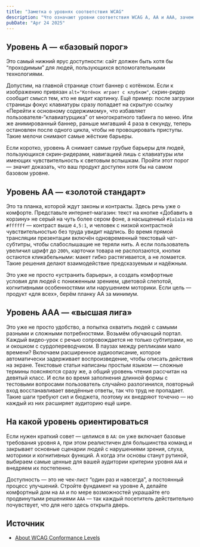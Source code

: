 ```yaml
---
title: "Заметка о уровнях соответствия WCAG"
description: "Что означают уровни соответствия WCAG A, AA и AAA, зачем они нужны разработчикам и заказчикам, и приводятся наглядные примеры для каждого уровня — от альтернативного текста к изображениям до сурдоперевода видео и расширенных аудиодескрипций."
pubDate: "Apr 24 2025"
---
```


## Уровень A — «базовый порог»
Это самый нижний ярус доступности: сайт должен быть хотя бы “проходимым” для людей, пользующихся вспомогательными технологиями.

Допустим, на главной странице стоит баннер с котёнком. Если к изображению привязан `alt="Котёнок играет с клубком"`, скрин-ридер сообщит смысл тем, кто не видит картинку. Ещё пример: после загрузки страницы фокус клавиатуры сразу попадает на скрытую ссылку «Перейти к основному содержимому», что избавляет пользователя-“клавиатурщика” от многократного табинга по меню. Или же анимированный баннер, раньше мигавший 4 раза в секунду, теперь остановлен после одного цикла, чтобы не провоцировать приступы. Такие мелочи снимают самые жёсткие барьеры.

Если коротко, уровень A снимает самые грубые барьеры для людей, пользующихся скрин-ридерами, навигацией лишь с клавиатуры или имеющих чувствительность к световым вспышкам. Пройти этот порог — значит доказать, что ваш продукт доступен хотя бы на самом базовом уровне.

## Уровень AA — «золотой стандарт»
Это та планка, которой ждут законы и контракты. Здесь речь уже о комфорте.
Представьте интернет-магазин: текст на кнопке «Добавить в корзину» не серый на чуть более сером фоне, а насыщенный `#1a1a1a` на `#ffffff` — контраст выше `4,5:1`, и человек с низкой контрастной чувствительностью без труда увидит надпись. Во время прямой трансляции презентации включён одновременный текстовый чат-субтитры, чтобы слабослышащие не теряли нить. А если пользователь увеличил шрифт до `200%`, карточки товара не расползаются, кнопки остаются кликабельными: макет гибко растягивается, а не ломается. Такие решения делают взаимодействие предсказуемым и надёжным.

Это уже не просто «устранить барьеры», а создать комфортные условия для людей с пониженным зрением, цветовой слепотой, когнитивными особенностями или нарушением моторики. Если цель — продукт «для всех», берём планку AA за минимум.

## Уровень AAA — «высшая лига»
Это уже не просто удобство, а попытка охватить людей с самыми разными и сложными потребностями.
Возьмём обучающий портал. Каждый видео-урок с речью сопровождается не только субтитрами, но и окошком с сурдопереводчиком. В паузах между репликами мало времени? Включаем расширенное аудиоописание, которое автоматически задерживает воспроизведение, чтобы описать действия на экране. Текстовые статьи написаны простым языком — сложные термины поясняются сразу же, а общий уровень чтения рассчитан на девятый класс. И если во время заполнения длинной формы с тестовыми вопросами пользователь случайно разлогинился, повторный вход восстанавливает введённые ответы, так что труд не пропадает. Такие шаги требуют сил и бюджета, поэтому их внедряют точечно — но каждый из них расширяет аудиторию ещё шире.

## На какой уровень ориентироваться
Если нужен краткий совет — целимся в `AA`: он уже включает базовые требования уровня `A`, при этом реалистичен для большинства команд и закрывает основные сценарии людей с нарушениями зрения, слуха, моторики и когнитивных функций. А когда эти основы станут рутиной, выбираем самые ценные для вашей аудитории критерии уровня `AAA` и внедряем их постепенно.

Доступность — это не чек-лист “один раз и навсегда”, а постоянный процесс улучшений. Стройте фундамент на уровне A, делайте комфортный дом на `AA` и по мере возможностей украшайте его продвинутыми решениями `AAA` — так каждый посетитель действительно почувствует, что для него здесь открыта дверь.

## Источник
- [About WCAG Conformance Levels](https://www.dennisdeacon.com/web/accessibility/a-note-about-wcag-conformance-levels/)
